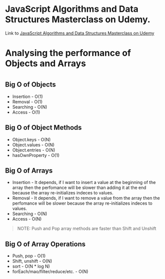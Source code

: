 # JavaScript Algorithms and Data Structures Masterclass on Udemy.

Link to [JavaScript Algorithms and Data Structures Masterclass on Udemy](https://www.udemy.com/course/js-algorithms-and-data-structures-masterclass/)

<h1>Analysing the performance of Objects and Arrays<h1>

<h2>Big O of Objects</h2>

- Insertion - O(1)
- Removal - O(1)
- Searching - O(N)
- Access - O(1)

<h2>Big O of Object Methods</h2>

- Object.keys - O(N)
- Object.values - O(N)
- Object.entries - O(N)
- hasOwnProperty - O(1)

<h2>Big O of Arrays</h2>

- Insertion - It depends, if I want to insert a value at the beginning of the array then the perfomance will be slower than adding it at the end because the array re-initializes indeces to values.
- Removal - It depends, if I want to remove a value from the array then the perfomance will be slower because the array re-initializes indeces to values.
- Searching - O(N)
- Access - O(N)

> NOTE: Push and Pop array methods are faster than Shift and Unshift

<h2>Big O of Array Operations</h2>

- Push, pop - O(1)
- Shift, unshift - O(N)
- sort - O(N \* log N)
- forEach/mao/filter/reduce/etc. - O(N)
